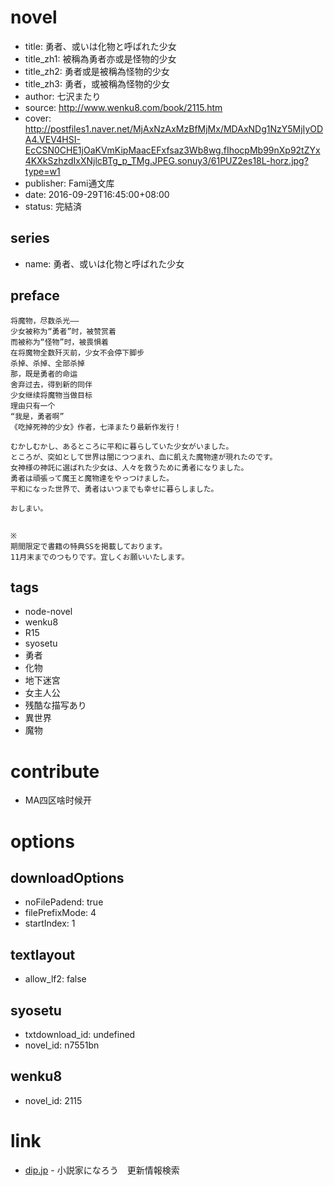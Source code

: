 # novel

- title: 勇者、或いは化物と呼ばれた少女
- title_zh1: 被稱為勇者亦或是怪物的少女
- title_zh2: 勇者或是被稱為怪物的少女
- title_zh3: 勇者，或被稱為怪物的少女
- author: 七沢またり
- source: http://www.wenku8.com/book/2115.htm
- cover: http://postfiles1.naver.net/MjAxNzAxMzBfMjMx/MDAxNDg1NzY5MjIyODA4.VEV4HSI-EcCSN0CHE1jOaKVmKipMaacEFxfsaz3Wb8wg.fIhocpMb99nXp92tZYx4KXkSzhzdIxXNjlcBTg_p_TMg.JPEG.sonuy3/61PUZ2es18L-horz.jpg?type=w1
- publisher: Fami通文库
- date: 2016-09-29T16:45:00+08:00
- status: 完結済

## series

- name: 勇者、或いは化物と呼ばれた少女

## preface


```
将魔物，尽数杀光——
少女被称为“勇者”时，被赞赏着
而被称为“怪物”时，被畏惧着
在将魔物全数歼灭前，少女不会停下脚步
杀掉、杀掉、全部杀掉
那，既是勇者的命运
舍弃过去，得到新的同伴
少女继续将魔物当做目标
理由只有一个
“我是，勇者啊”
《吃掉死神的少女》作者，七泽またり最新作发行！

むかしむかし、あるところに平和に暮らしていた少女がいました。
ところが、突如として世界は闇につつまれ、血に飢えた魔物達が現れたのです。
女神様の神託に選ばれた少女は、人々を救うために勇者になりました。
勇者は頑張って魔王と魔物達をやっつけました。
平和になった世界で、勇者はいつまでも幸せに暮らしました。

おしまい。


※
期間限定で書籍の特典SSを掲載しております。
11月末までのつもりです。宜しくお願いいたします。
```

## tags

- node-novel
- wenku8
- R15
- syosetu
- 勇者
- 化物
- 地下迷宮
- 女主人公
- 残酷な描写あり
- 異世界
- 魔物

# contribute

- MA四区啥时候开

# options

## downloadOptions

- noFilePadend: true
- filePrefixMode: 4
- startIndex: 1

## textlayout

- allow_lf2: false

## syosetu

- txtdownload_id: undefined
- novel_id: n7551bn

## wenku8

- novel_id: 2115

# link

- [dip.jp](https://narou.nar.jp/search.php?text=n7551bn&novel=all&genre=all&new_genre=all&length=0&down=0&up=100) - 小説家になろう　更新情報検索
